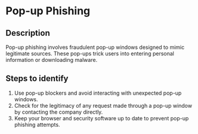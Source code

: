
# Pop-up Phishing

## Description

Pop-up phishing involves fraudulent pop-up windows designed to mimic legitimate sources. These pop-ups trick users into entering personal information or downloading malware.

## Steps to identify

1. Use pop-up blockers and avoid interacting with unexpected pop-up windows.
2. Check for the legitimacy of any request made through a pop-up window by contacting the company directly.
3. Keep your browser and security software up to date to prevent pop-up phishing attempts.
